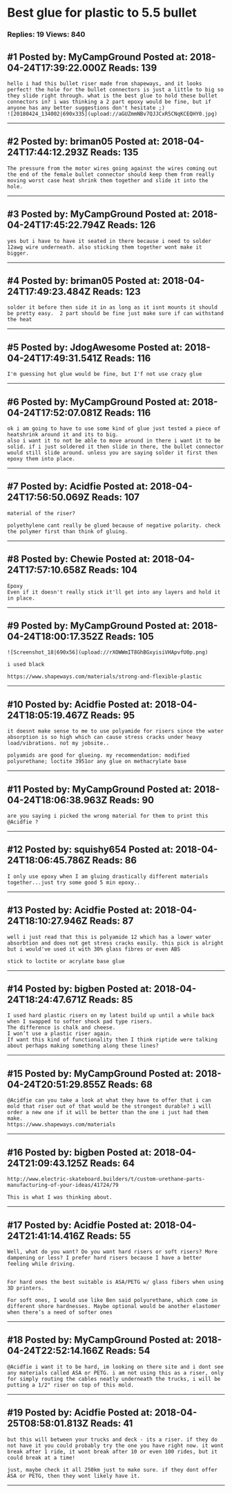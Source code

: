 # Best glue for plastic to 5.5 bullet

### Replies: 19 Views: 840

## \#1 Posted by: MyCampGround Posted at: 2018-04-24T17:39:22.000Z Reads: 139

```
hello i had this bullet riser made from shapeways, and it looks perfect! the hole for the bullet connectors is just a little to big so they slide right through. what is the best glue to hold these bullet connectors in? i was thinking a 2 part epoxy would be fine, but if anyone has any better suggestions don't hesitate ;)
![20180424_134002|690x335](upload://aGUZmmNBv7QJJCxR5CNqKCEQHY0.jpg)
```

---
## \#2 Posted by: briman05 Posted at: 2018-04-24T17:44:12.293Z Reads: 135

```
The pressure from the motor wires going against the wires coming out the end of the female bullet connector should keep them from really moving worst case heat shrink them together and slide it into the hole.
```

---
## \#3 Posted by: MyCampGround Posted at: 2018-04-24T17:45:22.794Z Reads: 126

```
yes but i have to have it seated in there because i need to solder 12awg wire underneath. also sticking them together wont make it bigger.
```

---
## \#4 Posted by: briman05 Posted at: 2018-04-24T17:49:23.484Z Reads: 123

```
solder it before then side it in as long as it isnt mounts it should be pretty easy.  2 part should be fine just make sure if can withstand the heat
```

---
## \#5 Posted by: JdogAwesome Posted at: 2018-04-24T17:49:31.541Z Reads: 116

```
I'm guessing hot glue would be fine, but I'f not use crazy glue
```

---
## \#6 Posted by: MyCampGround Posted at: 2018-04-24T17:52:07.081Z Reads: 116

```
ok i am going to have to use some kind of glue just tested a piece of heatshrink around it and its to big.
also i want it to not be able to move around in there i want it to be solid. if i just soldered it then slide in there, the bullet connector would still slide around. unless you are saying solder it first then epoxy them into place.
```

---
## \#7 Posted by: Acidfie Posted at: 2018-04-24T17:56:50.069Z Reads: 107

```
material of the riser?

polyethylene cant really be glued because of negative polarity. check the polymer first than think of gluing.
```

---
## \#8 Posted by: Chewie Posted at: 2018-04-24T17:57:10.658Z Reads: 104

```
Epoxy
Even if it doesn't really stick it'll get into any layers and hold it in place.
```

---
## \#9 Posted by: MyCampGround Posted at: 2018-04-24T18:00:17.352Z Reads: 105

```
![Screenshot_18|690x56](upload://rXOWWmIT8GhBGxyisiVHApvfU0p.png)

i used black

https://www.shapeways.com/materials/strong-and-flexible-plastic
```

---
## \#10 Posted by: Acidfie Posted at: 2018-04-24T18:05:19.467Z Reads: 95

```
it doesnt make sense to me to use polyamide for risers since the water absorption is so high which can cause stress cracks under heavy load/vibrations. not my jobsite..

polyamids are good for glueing. my recommendation: modified polyurethane; loctite 3951or any glue on methacrylate base
```

---
## \#11 Posted by: MyCampGround Posted at: 2018-04-24T18:06:38.963Z Reads: 90

```
are you saying i picked the wrong material for them to print this @Acidfie ?
```

---
## \#12 Posted by: squishy654 Posted at: 2018-04-24T18:06:45.786Z Reads: 86

```
I only use epoxy when I am gluing drastically different materials together...just try some good 5 min epoxy..
```

---
## \#13 Posted by: Acidfie Posted at: 2018-04-24T18:10:27.946Z Reads: 87

```
well i just read that this is polyamide 12 which has a lower water absorbtion and does not get stress cracks easily. this pick is alright but i would've used it with 30% glass fibres or even ABS

stick to loctite or acrylate base glue
```

---
## \#14 Posted by: bigben Posted at: 2018-04-24T18:24:47.671Z Reads: 85

```
I used hard plastic risers on my latest build up until a while back when I swapped to softer shock pad type risers. 
The difference is chalk and cheese. 
I won’t use a plastic riser again. 
If want this kind of functionality then I think riptide were talking about perhaps making something along these lines?
```

---
## \#15 Posted by: MyCampGround Posted at: 2018-04-24T20:51:29.855Z Reads: 68

```
@Acidfie can you take a look at what they have to offer that i can mold that riser out of that would be the strongest durable? i will order a new one if it will be better than the one i just had them make.
https://www.shapeways.com/materials
```

---
## \#16 Posted by: bigben Posted at: 2018-04-24T21:09:43.125Z Reads: 64

```
http://www.electric-skateboard.builders/t/custom-urethane-parts-manufacturing-of-your-ideas/41724/79

This is what I was thinking about.
```

---
## \#17 Posted by: Acidfie Posted at: 2018-04-24T21:41:14.416Z Reads: 55

```
Well, what do you want? Do you want hard risers or soft risers? More dampening or less? I prefer hard risers because I have a better feeling while driving. 


For hard ones the best suitable is ASA/PETG w/ glass fibers when using 3D printers. 

For soft ones, I would use like Ben said polyurethane, which come in different shore hardnesses. Maybe optional would be another elastomer when there’s a need of softer ones
```

---
## \#18 Posted by: MyCampGround Posted at: 2018-04-24T22:52:14.166Z Reads: 54

```
@Acidfie i want it to be hard, im looking on there site and i dont see any materials called ASA or PETG. i am not using this as a riser, only for simply routing the cables neatly underneath the trucks, i will be putting a 1/2" riser on top of this mold.
```

---
## \#19 Posted by: Acidfie Posted at: 2018-04-25T08:58:01.813Z Reads: 41

```
but this will between your trucks and deck - its a riser. if they do not have it you could probably try the one you have right now. it wont break after 1 ride, it wont break after 10 or even 100 rides, but it could break at a time!

just, maybe check it all 250km just to make sure. if they dont offer ASA or PETG, then they wont likely have it.
```

---
